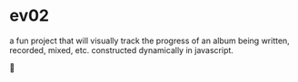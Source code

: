 # ev02
 
a fun project that will visually track the progress of an album being written, recorded, mixed, etc. constructed dynamically in javascript.

🌴
